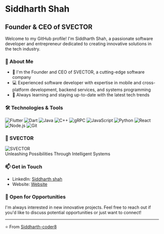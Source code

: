 # Siddharth Shah

## Founder & CEO of SVECTOR 

Welcome to my GitHub profile! I'm Siddharth Shah, a passionate software developer and entrepreneur dedicated to creating innovative solutions in the tech industry.

### 🚀 About Me

- 🔭 I'm the Founder and CEO of SVECTOR, a cutting-edge software company
- 💻 Experienced software developer with expertise in mobile and cross-platform development, backend services, and systems programming
- 🌱 Always learning and staying up-to-date with the latest tech trends

### 🛠️ Technologies & Tools

![Flutter](https://img.shields.io/badge/-Flutter-02569B?style=flat-square&logo=flutter&logoColor=white)
![Dart](https://img.shields.io/badge/-Dart-0175C2?style=flat-square&logo=dart&logoColor=white)
![Java](https://img.shields.io/badge/-Java-007396?style=flat-square&logo=java&logoColor=white)
![C++](https://img.shields.io/badge/-C++-00599C?style=flat-square&logo=c%2B%2B&logoColor=white)
![gRPC](https://img.shields.io/badge/-gRPC-283593?style=flat-square&logo=grpc&logoColor=white)
![JavaScript](https://img.shields.io/badge/-JavaScript-F7DF1E?style=flat-square&logo=javascript&logoColor=black)
![Python](https://img.shields.io/badge/-Python-3776AB?style=flat-square&logo=Python&logoColor=white)
![React](https://img.shields.io/badge/-React-61DAFB?style=flat-square&logo=react&logoColor=black)
![Node.js](https://img.shields.io/badge/-Node.js-339933?style=flat-square&logo=Node.js&logoColor=white)
![Git](https://img.shields.io/badge/-Git-F05032?style=flat-square&logo=git&logoColor=white)

### 🏢 SVECTOR

![SVECTOR](https://www.svector.co.in)
<br>
Unleashing Possibilities Through Intelligent Systems


### 📫 Get in Touch

- LinkedIn: [Siddharth shah](https://in.linkedin.com/in/siddharth-shah-a216612ba)
- Website: [Website](https://svector-siddharth.netlify.app/)

### 💼 Open for Opportunities

I'm always interested in new innovative projects. Feel free to reach out if you'd like to discuss potential opportunities or just want to connect!

---

⭐️ From [Siddharth-coder8](https://github.com/siddharth-coder8)
